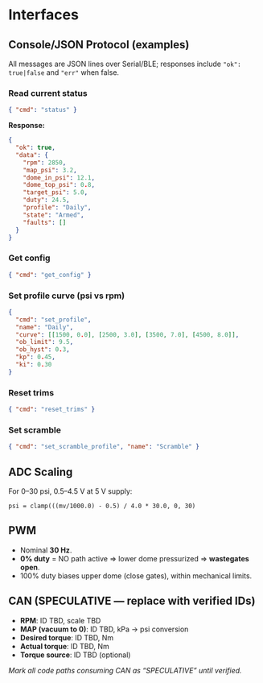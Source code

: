 # Interfaces

## Console/JSON Protocol (examples)

All messages are JSON lines over Serial/BLE; responses include `"ok": true|false` and `"err"` when false.

### Read current status
```json
{ "cmd": "status" }
```
**Response:**
```json
{
  "ok": true,
  "data": {
    "rpm": 2850,
    "map_psi": 3.2,
    "dome_in_psi": 12.1,
    "dome_top_psi": 0.8,
    "target_psi": 5.0,
    "duty": 24.5,
    "profile": "Daily",
    "state": "Armed",
    "faults": []
  }
}
```

### Get config
```json
{ "cmd": "get_config" }
```

### Set profile curve (psi vs rpm)
```json
{
  "cmd": "set_profile",
  "name": "Daily",
  "curve": [[1500, 0.0], [2500, 3.0], [3500, 7.0], [4500, 8.0]],
  "ob_limit": 9.5,
  "ob_hyst": 0.3,
  "kp": 0.45,
  "ki": 0.30
}
```

### Reset trims
```json
{ "cmd": "reset_trims" }
```

### Set scramble
```json
{ "cmd": "set_scramble_profile", "name": "Scramble" }
```

## ADC Scaling

For 0–30 psi, 0.5–4.5 V at 5 V supply:
```
psi = clamp(((mv/1000.0) - 0.5) / 4.0 * 30.0, 0, 30)
```

## PWM

- Nominal **30 Hz**.  
- **0% duty** = NO path active ⇒ lower dome pressurized ⇒ **wastegates open**.  
- 100% duty biases upper dome (close gates), within mechanical limits.

## CAN (SPECULATIVE — replace with verified IDs)

- **RPM**: ID TBD, scale TBD  
- **MAP (vacuum to 0)**: ID TBD, kPa → psi conversion  
- **Desired torque**: ID TBD, Nm  
- **Actual torque**: ID TBD, Nm  
- **Torque source**: ID TBD (optional)

*Mark all code paths consuming CAN as “SPECULATIVE” until verified.*
